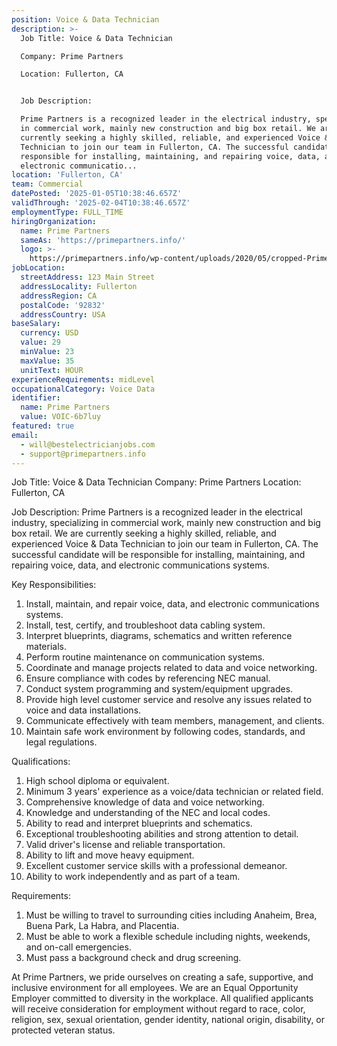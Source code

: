 ```yaml
---
position: Voice & Data Technician
description: >-
  Job Title: Voice & Data Technician

  Company: Prime Partners

  Location: Fullerton, CA


  Job Description:

  Prime Partners is a recognized leader in the electrical industry, specializing
  in commercial work, mainly new construction and big box retail. We are
  currently seeking a highly skilled, reliable, and experienced Voice & Data
  Technician to join our team in Fullerton, CA. The successful candidate will be
  responsible for installing, maintaining, and repairing voice, data, and
  electronic communicatio...
location: 'Fullerton, CA'
team: Commercial
datePosted: '2025-01-05T10:38:46.657Z'
validThrough: '2025-02-04T10:38:46.657Z'
employmentType: FULL_TIME
hiringOrganization:
  name: Prime Partners
  sameAs: 'https://primepartners.info/'
  logo: >-
    https://primepartners.info/wp-content/uploads/2020/05/cropped-Prime-Partners-Logo-NO-BG-1-1.png
jobLocation:
  streetAddress: 123 Main Street
  addressLocality: Fullerton
  addressRegion: CA
  postalCode: '92832'
  addressCountry: USA
baseSalary:
  currency: USD
  value: 29
  minValue: 23
  maxValue: 35
  unitText: HOUR
experienceRequirements: midLevel
occupationalCategory: Voice Data
identifier:
  name: Prime Partners
  value: VOIC-6b7luy
featured: true
email:
  - will@bestelectricianjobs.com
  - support@primepartners.info
---
```




Job Title: Voice & Data Technician
Company: Prime Partners
Location: Fullerton, CA

Job Description:
Prime Partners is a recognized leader in the electrical industry, specializing in commercial work, mainly new construction and big box retail. We are currently seeking a highly skilled, reliable, and experienced Voice & Data Technician to join our team in Fullerton, CA. The successful candidate will be responsible for installing, maintaining, and repairing voice, data, and electronic communications systems.

Key Responsibilities:

1. Install, maintain, and repair voice, data, and electronic communications systems.
2. Install, test, certify, and troubleshoot data cabling system.
3. Interpret blueprints, diagrams, schematics and written reference materials.
4. Perform routine maintenance on communication systems.
5. Coordinate and manage projects related to data and voice networking.
6. Ensure compliance with codes by referencing NEC manual.
7. Conduct system programming and system/equipment upgrades.
8. Provide high level customer service and resolve any issues related to voice and data installations.
9. Communicate effectively with team members, management, and clients.
10. Maintain safe work environment by following codes, standards, and legal regulations.

Qualifications:

1. High school diploma or equivalent.
2. Minimum 3 years' experience as a voice/data technician or related field.
3. Comprehensive knowledge of data and voice networking.
4. Knowledge and understanding of the NEC and local codes.
5. Ability to read and interpret blueprints and schematics.
6. Exceptional troubleshooting abilities and strong attention to detail.
7. Valid driver's license and reliable transportation.
8. Ability to lift and move heavy equipment.
9. Excellent customer service skills with a professional demeanor.
10. Ability to work independently and as part of a team.

Requirements:

1. Must be willing to travel to surrounding cities including Anaheim, Brea, Buena Park, La Habra, and Placentia.
2. Must be able to work a flexible schedule including nights, weekends, and on-call emergencies.
3. Must pass a background check and drug screening.

At Prime Partners, we pride ourselves on creating a safe, supportive, and inclusive environment for all employees. We are an Equal Opportunity Employer committed to diversity in the workplace. All qualified applicants will receive consideration for employment without regard to race, color, religion, sex, sexual orientation, gender identity, national origin, disability, or protected veteran status.
